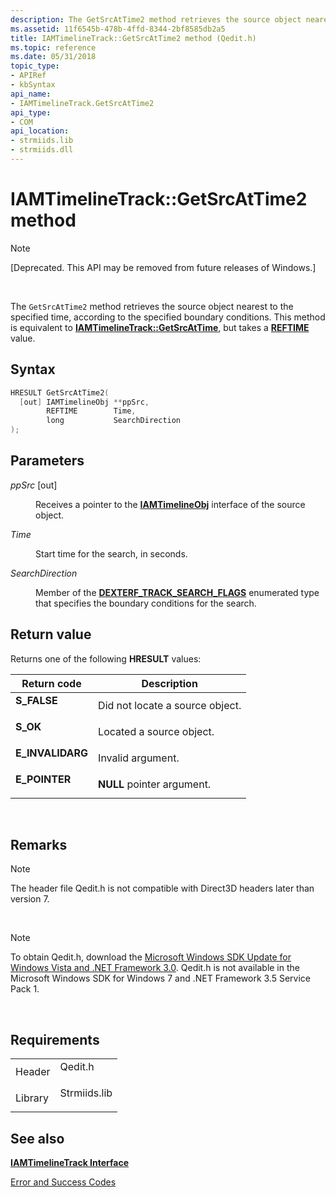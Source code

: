 ```yaml
---
description: The GetSrcAtTime2 method retrieves the source object nearest to the specified time, according to the specified boundary conditions. This method is equivalent to IAMTimelineTrack::GetSrcAtTime, but takes a REFTIME value.
ms.assetid: 11f6545b-478b-4ffd-8344-2bf8585db2a5
title: IAMTimelineTrack::GetSrcAtTime2 method (Qedit.h)
ms.topic: reference
ms.date: 05/31/2018
topic_type: 
- APIRef
- kbSyntax
api_name: 
- IAMTimelineTrack.GetSrcAtTime2
api_type: 
- COM
api_location: 
- strmiids.lib
- strmiids.dll
---
```


# IAMTimelineTrack::GetSrcAtTime2 method

> [!Note]  
> \[Deprecated. This API may be removed from future releases of Windows.\]

 

The `GetSrcAtTime2` method retrieves the source object nearest to the specified time, according to the specified boundary conditions. This method is equivalent to [**IAMTimelineTrack::GetSrcAtTime**](iamtimelinetrack-getsrcattime.md), but takes a [**REFTIME**](reftime.md) value.

## Syntax


```C++
HRESULT GetSrcAtTime2(
  [out] IAMTimelineObj **ppSrc,
        REFTIME        Time,
        long           SearchDirection
);
```



## Parameters

<dl> <dt>

*ppSrc* \[out\]
</dt> <dd>

Receives a pointer to the [**IAMTimelineObj**](iamtimelineobj.md) interface of the source object.

</dd> <dt>

*Time* 
</dt> <dd>

Start time for the search, in seconds.

</dd> <dt>

*SearchDirection* 
</dt> <dd>

Member of the [**DEXTERF\_TRACK\_SEARCH\_FLAGS**](dexterf-track-search-flags.md) enumerated type that specifies the boundary conditions for the search.

</dd> </dl>

## Return value

Returns one of the following **HRESULT** values:



| Return code                                                                                  | Description                                |
|----------------------------------------------------------------------------------------------|--------------------------------------------|
| <dl> <dt>**S\_FALSE**</dt> </dl>      | Did not locate a source object.<br/> |
| <dl> <dt>**S\_OK**</dt> </dl>         | Located a source object.<br/>        |
| <dl> <dt>**E\_INVALIDARG**</dt> </dl> | Invalid argument.<br/>               |
| <dl> <dt>**E\_POINTER**</dt> </dl>    | **NULL** pointer argument.<br/>      |



 

## Remarks

> [!Note]  
> The header file Qedit.h is not compatible with Direct3D headers later than version 7.

 

> [!Note]  
> To obtain Qedit.h, download the [Microsoft Windows SDK Update for Windows Vista and .NET Framework 3.0](https://msdn.microsoft.com/windowsvista/bb980924.aspx). Qedit.h is not available in the Microsoft Windows SDK for Windows 7 and .NET Framework 3.5 Service Pack 1.

 

## Requirements



|                    |                                                                                         |
|--------------------|-----------------------------------------------------------------------------------------|
| Header<br/>  | <dl> <dt>Qedit.h</dt> </dl>      |
| Library<br/> | <dl> <dt>Strmiids.lib</dt> </dl> |



## See also

<dl> <dt>

[**IAMTimelineTrack Interface**](iamtimelinetrack.md)
</dt> <dt>

[Error and Success Codes](error-and-success-codes.md)
</dt> </dl>

 

 




